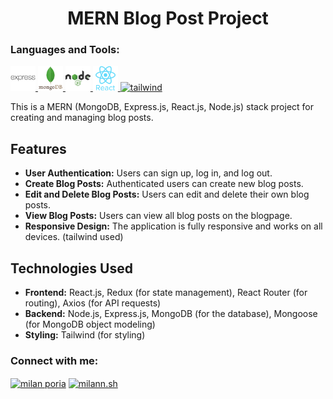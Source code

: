 <h1 align="center">MERN Blog Post Project</h1>



<h3 align="left">Languages and Tools:</h3>
<p align="left"> <a href="https://expressjs.com" target="_blank" rel="noreferrer"> <img src="https://raw.githubusercontent.com/devicons/devicon/master/icons/express/express-original-wordmark.svg" alt="express" width="40" height="40"/> </a> <a href="https://www.mongodb.com/" target="_blank" rel="noreferrer"> <img src="https://raw.githubusercontent.com/devicons/devicon/master/icons/mongodb/mongodb-original-wordmark.svg" alt="mongodb" width="40" height="40"/> </a> <a href="https://nodejs.org" target="_blank" rel="noreferrer"> <img src="https://raw.githubusercontent.com/devicons/devicon/master/icons/nodejs/nodejs-original-wordmark.svg" alt="nodejs" width="40" height="40"/> </a> <a href="https://reactjs.org/" target="_blank" rel="noreferrer"> <img src="https://raw.githubusercontent.com/devicons/devicon/master/icons/react/react-original-wordmark.svg" alt="react" width="40" height="40"/> </a> <a href="https://tailwindcss.com/" target="_blank" rel="noreferrer"> <img src="https://www.vectorlogo.zone/logos/tailwindcss/tailwindcss-icon.svg" alt="tailwind" width="40" height="40"/> </a> </p>


This is a MERN (MongoDB, Express.js, React.js, Node.js) stack project for creating and managing blog posts.

## Features

- **User Authentication:** Users can sign up, log in, and log out.
- **Create Blog Posts:** Authenticated users can create new blog posts.
- **Edit and Delete Blog Posts:** Users can edit and delete their own blog posts.
- **View Blog Posts:** Users can view all blog posts on the blogpage.
- **Responsive Design:** The application is fully responsive and works on all devices. (tailwind used)

## Technologies Used

- **Frontend:** React.js, Redux (for state management), React Router (for routing), Axios (for API requests)
- **Backend:** Node.js, Express.js, MongoDB (for the database), Mongoose (for MongoDB object modeling)
- **Styling:** Tailwind  (for styling)







<h3 align="left">Connect with me:</h3>
<p align="left">
<a href="https://linkedin.com/in/milan poria" target="blank"><img align="center" src="https://raw.githubusercontent.com/rahuldkjain/github-profile-readme-generator/master/src/images/icons/Social/linked-in-alt.svg" alt="milan poria" height="30" width="40" /></a>
<a href="https://instagram.com/milann.sh" target="blank"><img align="center" src="https://raw.githubusercontent.com/rahuldkjain/github-profile-readme-generator/master/src/images/icons/Social/instagram.svg" alt="milann.sh" height="30" width="40" /></a>
</p>


